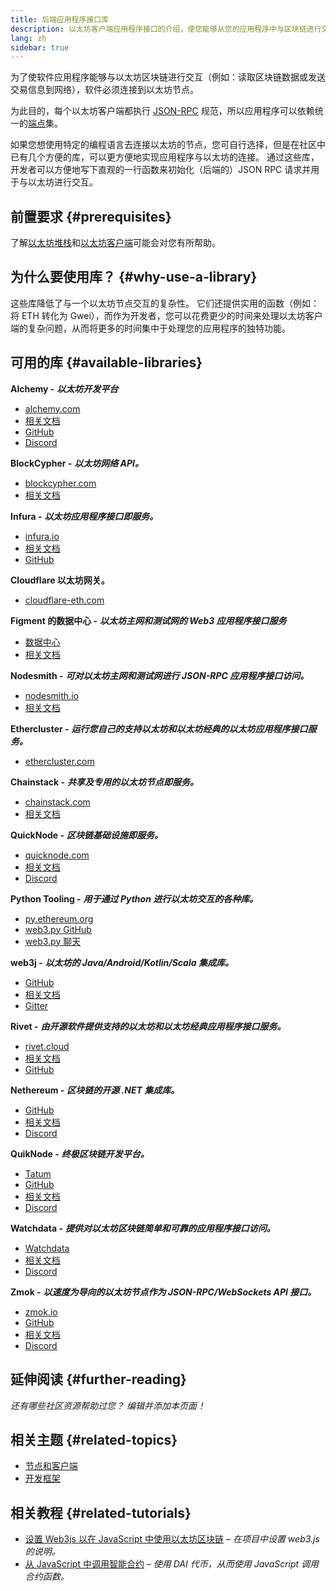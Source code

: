 ```yaml
---
title: 后端应用程序接口库
description: 以太坊客户端应用程序接口的介绍，使您能够从您的应用程序中与区块链进行交互。
lang: zh
sidebar: true
---
```


为了使软件应用程序能够与以太坊区块链进行交互（例如：读取区块链数据或发送交易信息到网络），软件必须连接到以太坊节点。

为此目的，每个以太坊客户端都执行 [JSON-RPC](/developers/docs/apis/json-rpc/) 规范，所以应用程序可以依赖统一的[端点](/developers/docs/apis/json-rpc/#json-rpc-methods)集。

如果您想使用特定的编程语言去连接以太坊的节点，您可自行选择，但是在社区中已有几个方便的库，可以更方便地实现应用程序与以太坊的连接。 通过这些库，开发者可以方便地写下直观的一行函数来初始化（后端的）JSON RPC 请求并用于与以太坊进行交互。

## 前置要求 {#prerequisites}

了解[以太坊堆栈](/developers/docs/ethereum-stack/)和[以太坊客户端](/developers/docs/nodes-and-clients/)可能会对您有所帮助。

## 为什么要使用库？ {#why-use-a-library}

这些库降低了与一个以太坊节点交互的复杂性。 它们还提供实用的函数（例如：将 ETH 转化为 Gwei），而作为开发者，您可以花费更少的时间来处理以太坊客户端的复杂问题，从而将更多的时间集中于处理您的应用程序的独特功能。

## 可用的库 {#available-libraries}

**Alchemy -** **_以太坊开发平台_**

- [alchemy.com](https://www.alchemy.com/)
- [相关文档](https://docs.alchemyapi.io/)
- [GitHub](https://github.com/alchemyplatform)
- [Discord](https://discord.com/invite/A39JVCM)

**BlockCypher -** **_以太坊网络 API。_**

- [blockcypher.com](https://www.blockcypher.com/)
- [相关文档](https://www.blockcypher.com/dev/ethereum/)

**Infura -** **_以太坊应用程序接口即服务。_**

- [infura.io](https://infura.io)
- [相关文档](https://infura.io/docs)
- [GitHub](https://github.com/INFURA)

**Cloudflare 以太坊网关。**

- [cloudflare-eth.com](https://cloudflare-eth.com)

**Figment 的数据中心 -** **_以太坊主网和测试网的 Web3 应用程序接口服务_**

- [数据中心](https://www.figment.io/datahub)
- [相关文档](https://docs.figment.io/introduction/what-is-datahub)

**Nodesmith -** **_可对以太坊主网和测试网进行 JSON-RPC 应用程序接口访问。_**

- [nodesmith.io](https://nodesmith.io/network/ethereum/)
- [相关文档](https://nodesmith.io/docs/#/ethereum/apiRef)

**Ethercluster -** **_运行您自己的支持以太坊和以太坊经典的以太坊应用程序接口服务。_**

- [ethercluster.com](https://www.ethercluster.com/)

**Chainstack -** **_共享及专用的以太坊节点即服务。_**

- [chainstack.com](https://chainstack.com)
- [相关文档](https://docs.chainstack.com)

**QuickNode -** **_区块链基础设施即服务。_**

- [quicknode.com](https://quicknode.com)
- [相关文档](https://www.quicknode.com/docs)
- [Discord](https://discord.gg/NaR7TtpvJq)

**Python Tooling -** **_用于通过 Python 进行以太坊交互的各种库。_**

- [py.ethereum.org](http://python.ethereum.org/)
- [web3.py GitHub](https://github.com/ethereum/web3.py)
- [web3.py 聊天](https://gitter.im/ethereum/web3.py)

**web3j -** **_以太坊的 Java/Android/Kotlin/Scala 集成库。_**

- [GitHub](https://github.com/web3j/web3j)
- [相关文档](https://docs.web3j.io/)
- [Gitter](https://gitter.im/web3j/web3j)

**Rivet -** **_由开源软件提供支持的以太坊和以太坊经典应用程序接口服务。_**

- [rivet.cloud](https://rivet.cloud)
- [相关文档](https://rivet.cloud/docs/)
- [GitHub](https://github.com/openrelayxyz/ethercattle-deployment)

**Nethereum -** **_区块链的开源 .NET 集成库。_**

- [GitHub](https://github.com/Nethereum/Nethereum)
- [相关文档](http://docs.nethereum.com/en/latest/)
- [Discord](https://discord.com/invite/jQPrR58FxX)

**QuikNode -** **_终极区块链开发平台。_**

- [Tatum](https://tatum.io/)
- [GitHub](https://github.com/tatumio/)
- [相关文档](https://docs.tatum.io/)
- [Discord](https://discord.gg/EDmW3kjTC9)

**Watchdata -** **_提供对以太坊区块链简单和可靠的应用程序接口访问。_**

- [Watchdata](https://watchdata.io/)
- [相关文档](https://docs.watchdata.io/)
- [Discord](https://discord.com/invite/TZRJbZ6bdn)

**Zmok -** **_以速度为导向的以太坊节点作为 JSON-RPC/WebSockets API 接口。_**

- [zmok.io](https://zmok.io/)
- [GitHub](https://github.com/zmok-io)
- [相关文档](https://docs.zmok.io/)
- [Discord](https://discord.gg/fAHeh3ka6s)

## 延伸阅读 {#further-reading}

_还有哪些社区资源帮助过您？ 编辑并添加本页面！_

## 相关主题 {#related-topics}

- [节点和客户端](/developers/docs/nodes-and-clients/)
- [开发框架](/developers/docs/frameworks/)

## 相关教程 {#related-tutorials}

- [设置 Web3js 以在 JavaScript 中使用以太坊区块链](/developers/tutorials/set-up-web3js-to-use-ethereum-in-javascript/) _– 在项目中设置 web3.js 的说明。_
- [从 JavaScript 中调用智能合约](/developers/tutorials/calling-a-smart-contract-from-javascript/) _– 使用 DAI 代币，从而使用 JavaScript 调用合约函数。_
